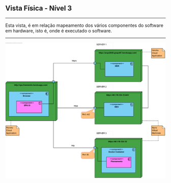 ## Vista Física - Nível 3

------------------------------
Esta vista, é em relação mapeamento dos vários componentes do software em hardware, isto é, onde é executado o software.

--------------------------------
![VF](VF_LVL3.png)